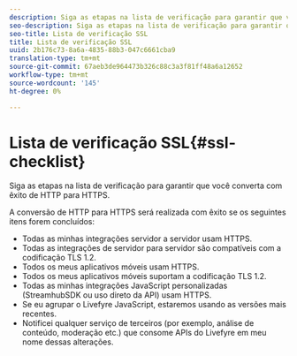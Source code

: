 ```yaml
---
description: Siga as etapas na lista de verificação para garantir que você converta com êxito de HTTP para HTTPS.
seo-description: Siga as etapas na lista de verificação para garantir que você converta com êxito de HTTP para HTTPS.
seo-title: Lista de verificação SSL
title: Lista de verificação SSL
uuid: 2b176c73-8a6a-4835-88b3-047c6661cba9
translation-type: tm+mt
source-git-commit: 67aeb3de964473b326c88c3a3f81ff48a6a12652
workflow-type: tm+mt
source-wordcount: '145'
ht-degree: 0%

---
```



# Lista de verificação SSL{#ssl-checklist}

Siga as etapas na lista de verificação para garantir que você converta com êxito de HTTP para HTTPS.

A conversão de HTTP para HTTPS será realizada com êxito se os seguintes itens forem concluídos:

* Todas as minhas integrações servidor a servidor usam HTTPS.
* Todas as integrações de servidor para servidor são compatíveis com a codificação TLS 1.2.
* Todos os meus aplicativos móveis usam HTTPS.
* Todos os meus aplicativos móveis suportam a codificação TLS 1.2.
* Todas as minhas integrações JavaScript personalizadas (StreamhubSDK ou uso direto da API) usam HTTPS.
* Se eu agrupar o Livefyre JavaScript, estaremos usando as versões mais recentes.
* Notificei qualquer serviço de terceiros (por exemplo, análise de conteúdo, moderação etc.) que consome APIs do Livefyre em meu nome dessas alterações.


